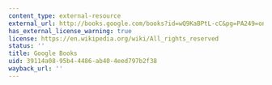 ```yaml
---
content_type: external-resource
external_url: http://books.google.com/books?id=wQ9KaBPtL-cC&pg=PA249=onepage
has_external_license_warning: true
license: https://en.wikipedia.org/wiki/All_rights_reserved
status: ''
title: Google Books
uid: 39114a08-95b4-4486-ab40-4eed797b2f38
wayback_url: ''
---
```

